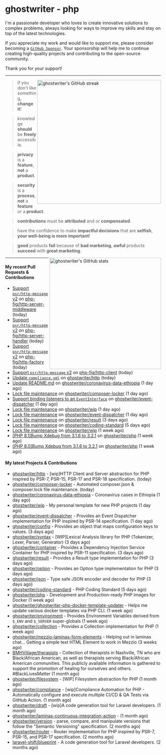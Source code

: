 # ghostwriter - php

I'm a passionate developer who loves to create innovative solutions to complex problems, always looking for ways to improve my skills and stay on top of the latest technologies.

If you appreciate my work and would like to support me, please consider becoming a [`GitHub Sponsor`](https://github.com/sponsors/ghostwriter). Your sponsorship will help me to continue creating high-quality projects and contributing to the open-source community.

Thank you for your support!

---

<img alt="ghostwriter's GitHub streak" width="400px" align="right" src="https://github-readme-streak-stats.herokuapp.com/?cache_seconds=1800&user=ghostwriter">

> if you don't like something, **change it**!

> knowledge **should** be **freely** accessible.

> **privacy** is a **feature**, **not** a **product**.

> **security** is a **process**, **not** a **feature** or a **product**.

> **contributions** must be **attributed** and or **compensated**.

> have the confidence to make **impactful decisions** that are **selfish**, **your well-being is more important**!

> **good** products **fail** because of **bad marketing**, **awful** products **succeed** with **great marketing**.

<img alt="ghostwriter's GitHub stats" width="360px" align="right" src="https://github-readme-stats.vercel.app/api?cache_seconds=1800&username=ghostwriter&show_icons=true&count_private=true&hide_title=true&hide_rank=true&icon_color=333">

---

#### My recent Pull Requests & Contributions

- [Support `psr/http-message` v2](https://github.com/php-fig/http-server-middleware/pull/9) on [php-fig/http-server-middleware](https://github.com/php-fig/http-server-middleware) (today)
- [Support `psr/http-message` v2](https://github.com/php-fig/http-server-handler/pull/7) on [php-fig/http-server-handler](https://github.com/php-fig/http-server-handler) (today)
- [Support `psr/http-message` v2](https://github.com/php-fig/http-factory/pull/13) on [php-fig/http-factory](https://github.com/php-fig/http-factory) (today)
- [Support `psr/http-message` v2](https://github.com/php-fig/http-client/pull/17) on [php-fig/http-client](https://github.com/php-fig/http-client) (today)
- [Update `compliance.yml`](https://github.com/ghostwriter/http/pull/6) on [ghostwriter/http](https://github.com/ghostwriter/http) (today)
- [Update README.md](https://github.com/ghostwriter/coronavirus-data-ethiopia/pull/1) on [ghostwriter/coronavirus-data-ethiopia](https://github.com/ghostwriter/coronavirus-data-ethiopia) (1 day ago)
- [Lock file maintenance](https://github.com/ghostwriter/composer-locker/pull/6) on [ghostwriter/composer-locker](https://github.com/ghostwriter/composer-locker) (1 day ago)
- [Support binding listeners to an `EventInterface`](https://github.com/ghostwriter/event-dispatcher/pull/20) on [ghostwriter/event-dispatcher](https://github.com/ghostwriter/event-dispatcher) (1 day ago)
- [Lock file maintenance](https://github.com/ghostwriter/wip/pull/35) on [ghostwriter/wip](https://github.com/ghostwriter/wip) (1 day ago)
- [Lock file maintenance](https://github.com/ghostwriter/event-dispatcher/pull/19) on [ghostwriter/event-dispatcher](https://github.com/ghostwriter/event-dispatcher) (1 day ago)
- [Lock file maintenance](https://github.com/ghostwriter/result/pull/15) on [ghostwriter/result](https://github.com/ghostwriter/result) (3 days ago)
- [Lock file maintenance](https://github.com/ghostwriter/coding-standard/pull/19) on [ghostwriter/coding-standard](https://github.com/ghostwriter/coding-standard) (5 days ago)
- [Lock file maintenance](https://github.com/ghostwriter/wip/pull/34) on [ghostwriter/wip](https://github.com/ghostwriter/wip) (1 week ago)
- [[PHP 8.1]Bump Xdebug from 3.1.6 to 3.2.1](https://github.com/ghostwriter/php/pull/313) on [ghostwriter/php](https://github.com/ghostwriter/php) (1 week ago)
- [[PHP 8.0]Bump Xdebug from 3.1.6 to 3.2.1](https://github.com/ghostwriter/php/pull/312) on [ghostwriter/php](https://github.com/ghostwriter/php) (1 week ago)

#### My latest Projects & Contributions

- [ghostwriter/http](https://github.com/ghostwriter/http) - [wip]HTTP Client and Server abstraction for PHP inspired by PSR-7, PSR-15, PSR-17 and PSR-18 specification. (today)
- [ghostwriter/composer-locker](https://github.com/ghostwriter/composer-locker) - Automated composer.json &amp; composer.lock file maintenance. (today)
- [ghostwriter/coronavirus-data-ethiopia](https://github.com/ghostwriter/coronavirus-data-ethiopia) - Coronavirus cases in Ethiopia (1 day ago)
- [ghostwriter/wip](https://github.com/ghostwriter/wip) - My personal template for new PHP projects (1 day ago)
- [ghostwriter/event-dispatcher](https://github.com/ghostwriter/event-dispatcher) - Provides an Event Dispatcher implementation for PHP inspired by PSR-14 specification. (1 day ago)
- [ghostwriter/config](https://github.com/ghostwriter/config) - Provides an object that maps configuration keys to values. (3 days ago)
- [ghostwriter/syntax](https://github.com/ghostwriter/syntax) - [WIP]Lexical Analysis library for PHP (Tokenizer, Lexer, Parser, Generator) (3 days ago)
- [ghostwriter/container](https://github.com/ghostwriter/container) - Provides a Dependency Injection Service Container for PHP inspired by PSR-11 specification. (3 days ago)
- [ghostwriter/result](https://github.com/ghostwriter/result) - Provides a Result type implementation for PHP (3 days ago)
- [ghostwriter/option](https://github.com/ghostwriter/option) - Provides an Option type implementation for PHP (3 days ago)
- [ghostwriter/json](https://github.com/ghostwriter/json) - Type safe JSON encoder and decoder for PHP (3 days ago)
- [ghostwriter/coding-standard](https://github.com/ghostwriter/coding-standard) - PHP Coding Standard (5 days ago)
- [ghostwriter/php](https://github.com/ghostwriter/php) - Development and Production-ready PHP Images for Docker (1 week ago)
- [ghostwriter/ghostwriter-php-docker-template-updater](https://github.com/ghostwriter/ghostwriter-php-docker-template-updater) - Helps me update various docker templates via PHP CLI. (1 week ago)
- [ghostwriter/environment](https://github.com/ghostwriter/environment) - Provides Environment Variables derived from `$_ENV` and `$_SERVER` super-globals (1 week ago)
- [ghostwriter/collection](https://github.com/ghostwriter/collection) - Provides a Collection implementation for PHP (1 week ago)
- [ghostwriter/mezzio-laminas-form-elements](https://github.com/ghostwriter/mezzio-laminas-form-elements) - Helping out in laminas chat... Getting a simple text HTML Element to work in Mezzio (3 weeks ago)
- [BMHVillage/therapists](https://github.com/BMHVillage/therapists) - Collection of therapists in Nashville, TN who are Black/African American, as well as therapists serving Black/African American communities. This publicly available information is gathered to support the promotion of healing for ourselves and others. #BlackLivesMatter (1 month ago)
- [ghostwriter/filesystem](https://github.com/ghostwriter/filesystem) - [WIP] Filesystem abstraction for PHP (1 month ago)
- [ghostwriter/compliance](https://github.com/ghostwriter/compliance) - [wip]Compliance Automation for PHP - Automatically configure and execute multiple CI/CD &amp; QA Tests via GitHub Action. (1 month ago)
- [ghostwriter/draft](https://github.com/ghostwriter/draft) - [wip]A code generation tool for Laravel developers. (1 month ago)
- [ghostwriter/laminas-continuous-integration-action](https://github.com/ghostwriter/laminas-continuous-integration-action) -  (1 month ago)
- [ghostwriter/version](https://github.com/ghostwriter/version) - parse, compare, and manipulate versions that follow the &#34;Semantic Versioning&#34; specification. (2 months ago)
- [ghostwriter/router](https://github.com/ghostwriter/router) - Router implementation for PHP inspired by PSR-7, PSR-15, and PSR-17 specification. (2 months ago)
- [laravel-shift/blueprint](https://github.com/laravel-shift/blueprint) - A code generation tool for Laravel developers. (2 months ago)
